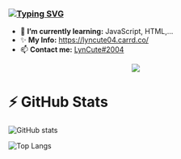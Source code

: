 ### [![Typing SVG](https://readme-typing-svg.herokuapp.com?color=%23C5B9FF&lines=Hi%2C+I'm+Lyn+%F0%9F%91%8B;I+am+JavaScript+developer+bot)](https://git.io/typing-svg)
- 🌱 **I’m currently learning:** JavaScript, HTML,...
- ✨ **My Info:** https://lyncute04.carrd.co/
- 📫 **Contact me:** [LynCute#2004](https://discordapp.com/users/573805531773272064)

<div align="center">
  <a href="https://discord.com/users/573805531773272064">
    <img src="https://lanyard.cnrad.dev/api/573805531773272064?theme=light&bg=FF6A6A&borderRadius=15px&animated=true&idleMessage=A%20litte%20cat%20:3%20(.%20%E2%9D%9B%20%E1%B4%97%20%E2%9D%9B.)">
  </a>
</div>

# ⚡ GitHub Stats
![GitHub stats](https://github-readme-stats.vercel.app/api?username=lyncute2004&bg_color=30,e96443,904e95&title_color=fff&text_color=fff)

![Top Langs](https://github-readme-stats.vercel.app/api/top-langs/?username=LynCute2004&layout=compact)


